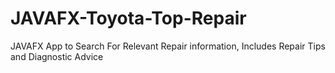 # JAVAFX-Toyota-Top-Repair
JAVAFX App to Search For Relevant Repair information, Includes Repair Tips and Diagnostic Advice
